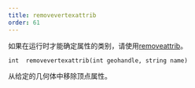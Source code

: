 ```yaml
---
title: removevertexattrib
order: 61
---
```


如果在运行时才能确定属性的类别，请使用[removeattrib](removeattrib.html "从几何体中移除属性或属性组")。

`int  removevertexattrib(int geohandle, string name)`

从给定的几何体中移除顶点属性。
